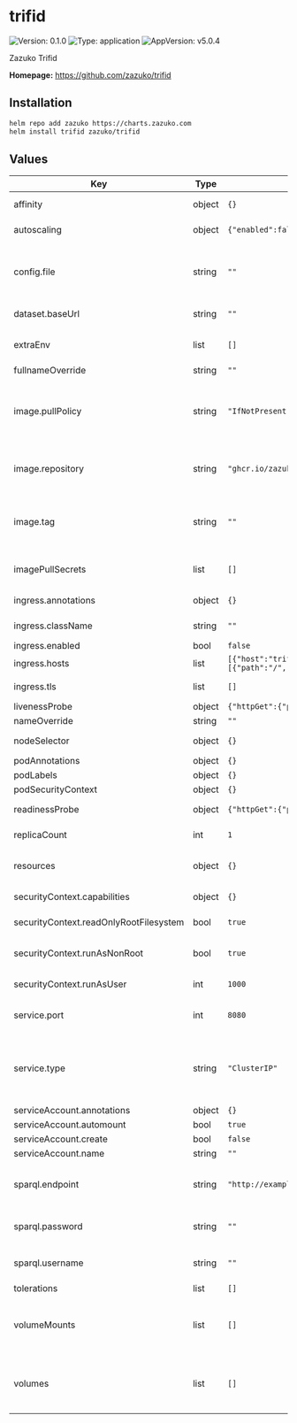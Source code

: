 # trifid

![Version: 0.1.0](https://img.shields.io/badge/Version-0.1.0-informational?style=flat-square) ![Type: application](https://img.shields.io/badge/Type-application-informational?style=flat-square) ![AppVersion: v5.0.4](https://img.shields.io/badge/AppVersion-v5.0.4-informational?style=flat-square)

Zazuko Trifid

**Homepage:** <https://github.com/zazuko/trifid>

## Installation

```sh
helm repo add zazuko https://charts.zazuko.com
helm install trifid zazuko/trifid
```

## Values

| Key | Type | Default | Description |
|-----|------|---------|-------------|
| affinity | object | `{}` | Configure affinity |
| autoscaling | object | `{"enabled":false,"maxReplicas":100,"minReplicas":1,"targetCPUUtilizationPercentage":80}` | Configure autoscaling |
| config.file | string | `""` | Override the path to the Trifid configuration file |
| dataset.baseUrl | string | `""` | Base URL for the dataset |
| extraEnv | list | `[]` | Additional environment variables to set |
| fullnameOverride | string | `""` |  |
| image.pullPolicy | string | `"IfNotPresent"` | Configure the imagePullPolicy, values could be: `Always`, `IfNotPresent`, `Never` |
| image.repository | string | `"ghcr.io/zazuko/trifid"` | Docker image used to deploy the Trifid instance |
| image.tag | string | `""` | Overrides the image tag whose default is the chart appVersion. |
| imagePullSecrets | list | `[]` | Secrets used to pull the Docker image |
| ingress.annotations | object | `{}` | Ingress annotations |
| ingress.className | string | `""` | Ingress class to use |
| ingress.enabled | bool | `false` | Enable Ingress |
| ingress.hosts | list | `[{"host":"trifid-example.local","paths":[{"path":"/","pathType":"ImplementationSpecific"}]}]` | Ingress hosts |
| ingress.tls | list | `[]` | Ingress TLS configuration |
| livenessProbe | object | `{"httpGet":{"path":"/healthz","port":"http"}}` | Liveness probe |
| nameOverride | string | `""` |  |
| nodeSelector | object | `{}` | Pod node selector |
| podAnnotations | object | `{}` |  |
| podLabels | object | `{}` |  |
| podSecurityContext | object | `{}` |  |
| readinessProbe | object | `{"httpGet":{"path":"/healthz","port":"http"}}` | Readiness probe |
| replicaCount | int | `1` | Number of replicas |
| resources | object | `{}` | Pod resource requests and limits |
| securityContext.capabilities | object | `{}` | Capabilities to add/drop |
| securityContext.readOnlyRootFilesystem | bool | `true` | Is the filesystem read-only? |
| securityContext.runAsNonRoot | bool | `true` | Run the container as a non-root user? |
| securityContext.runAsUser | int | `1000` | User ID to run the container as |
| service.port | int | `8080` | Port where Trifid is exposed |
| service.type | string | `"ClusterIP"` | Type of service to create (`ClusterIP`, `NodePort`, `LoadBalancer`, or `ExternalName`) |
| serviceAccount.annotations | object | `{}` |  |
| serviceAccount.automount | bool | `true` |  |
| serviceAccount.create | bool | `false` |  |
| serviceAccount.name | string | `""` |  |
| sparql.endpoint | string | `"http://example.com/query"` | URL of the SPARQL endpoint (required) |
| sparql.password | string | `""` | Password for the SPARQL endpoint |
| sparql.username | string | `""` | Username for the SPARQL endpoint |
| tolerations | list | `[]` | Pod tolerations |
| volumeMounts | list | `[]` | Additional volumeMounts on the output Deployment definition |
| volumes | list | `[]` | Additional volumes on the output Deployment definition |


